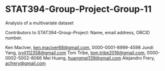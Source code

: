 # STAT394-Group-Project-Group-11
Analysis of a multivariate dataset

Contributors to STAT394-Group-Project:
Name, email address, ORCID number.

Ken MacIver, ken.maciver68@gmail.com, 0000-0001-8999-4598
Jundi Yang, ivyli112358@gmail.com
Tom Tribe, tom.tribe2016@gmail.com, 0000-0002-5002-8066
Mei Huang, huangmei139@gmail.com
Alejandro Frery, acfrery@gmail.com
